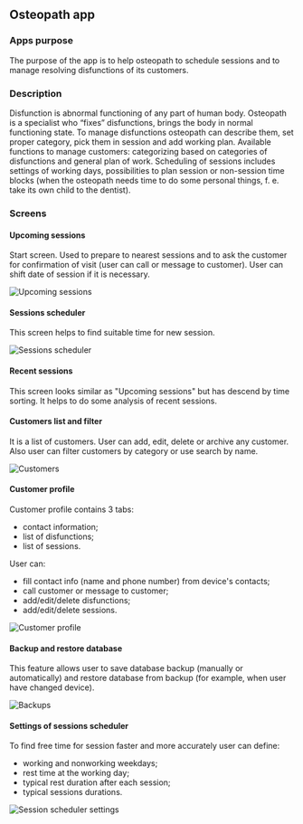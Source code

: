 ## Osteopath app

### Apps purpose

The purpose of the app is to help osteopath to schedule sessions and to manage resolving disfunctions of its customers.

### Description

Disfunction is abnormal functioning of any part of human body.
Osteopath is a specialist who “fixes” disfunctions, brings the body in normal functioning state.
To manage disfunctions osteopath can describe them, set proper category, pick them in session and add working plan.
Available functions to manage customers: categorizing based on categories of disfunctions and general plan of work.
Scheduling of sessions includes settings of working days, possibilities to plan session or non-session time blocks (when the osteopath needs time to do some personal things, f. e. take its own child to the dentist).

### Screens

#### Upcoming sessions 

Start screen. Used to prepare to nearest sessions and to ask the customer for confirmation of visit (user can call or message to customer). User can shift date of session if it is necessary.

![Upcoming sessions](https://s10.gifyu.com/images/Sessions---Upcoming_.gif)

#### Sessions scheduler

This screen helps to find suitable time for new session.

![Sessions scheduler](https://s10.gifyu.com/images/Sessions---Scheduler.gif)

#### Recent sessions

This screen looks similar as "Upcoming sessions" but has descend by time sorting. It helps to do some analysis of recent sessions.

#### Customers list and filter

It is a list of customers. User can add, edit, delete or archive any customer. Also user can filter customers by category or use search by name.

![Customers](https://s10.gifyu.com/images/Customers.gif)

#### Customer profile

Customer profile contains 3 tabs: 
* contact information; 
* list of disfunctions;
* list of sessions.

User can: 
* fill contact info (name and phone number) from device's contacts;
* call customer or message to customer;
* add/edit/delete disfunctions;
* add/edit/delete sessions.

![Customer profile](https://s10.gifyu.com/images/Customer-profilefe895fcc91f725bc.gif)

#### Backup and restore database

This feature allows user to save database backup (manually or automatically) and restore database from backup (for example, when user have changed device).

![Backups](https://s10.gifyu.com/images/Backups.gif)

#### Settings of sessions scheduler
 
To find free time for session faster and more accurately user can define:
* working and nonworking weekdays;
* rest time at the working day;
* typical rest duration after each session;
* typical sessions durations.

![Session scheduler settings](https://s10.gifyu.com/images/Sessions-scheduler-settings.gif)
